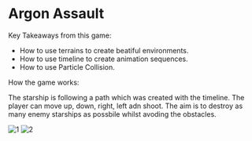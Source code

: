 # Argon Assault

Key Takeaways from this game:

- How to use terrains to create beatiful environments.
- How to use timeline to create animation sequences.
- How to use Particle Collision.

How the game works:

The starship is following a path which was created with the timeline. The player can move up, down, right, left adn shoot. The aim is to destroy as many enemy starships as possbile whilst avoding the obstacles.

      
![1](https://user-images.githubusercontent.com/80252098/172041985-ee336038-87c9-46e2-9678-9a80cda5cf22.png)
![2](https://user-images.githubusercontent.com/80252098/172041988-da8050f9-63ae-41e1-b2e8-17215b26c534.png)
